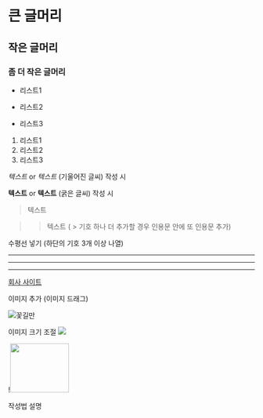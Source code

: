 # 큰 글머리
## 작은 글머리
### 좀 더 작은 글머리
+ 리스트1
- 리스트2
+ 리스트3
1. 리스트1
2. 리스트2
3. 리스트3

*텍스트*  or  _텍스트_   (기울어진 글씨) 작성 시

**텍스트**  or __텍스트__  (굵은 글씨) 작성 시

>텍스트

>>텍스트  ( > 기호 하나 더 추가할 경우 인용문 안에 또 인용문 추가)

수평선 넣기 (하단의 기호 3개 이상 나열)
***
---
___   

[회사 사이트 ](http://www.takis.co.kr)

이미지 추가 (이미지 드래그)

![꽃길만](https://user-images.githubusercontent.com/93078747/141494510-d2d884ac-c220-494d-b046-68abe3889fb2.jpg)


이미지 크기 조절 <img src="이미지 링크" width="너비" height="높이">

!<img src="https://user-images.githubusercontent.com/93078747/141494701-e417b595-cafa-4773-acdb-8976440bf60d.jpg" width="120" height="100">

작성법 설명


